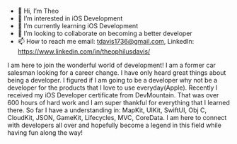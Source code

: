 - 👋 Hi, I’m Theo
- 👀 I’m interested in iOS Development
- 🌱 I’m currently learning iOS Development
- 💞️ I’m looking to collaborate on becoming a better developer
- 📫 How to reach me email: tdavis1736@gmail.com, LinkedIn: https://www.linkedin.com/in/theophilusdavis/

I am here to join the wonderful world of development! I am a former car salesman looking for a career change.  I have only heard great things about being a developer.
I figured if I am going to be a developer why not be a developer for the products that I love to use everyday(Apple).
Recently I received my iOS Developer certificate from DevMountain. That was over 600 hours of hard work and I am super thankful for everything that I learned there.
So far I have a understanding in: MapKit, UIKit, SwiftUI, Obj C, CloudKit, JSON, GameKit, Lifecycles, MVC, CoreData.
I am here to connect with developers all over and hopefully become a legend in this field while having fun along the way!


<!---
tdcoder17/tdcoder17 is a ✨ special ✨ repository because its `README.md` (this file) appears on your GitHub profile.
You can click the Preview link to take a look at your changes.
--->
